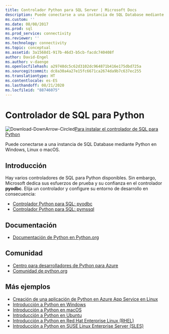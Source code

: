 ```yaml
---
title: Controlador Python para SQL Server | Microsoft Docs
description: Puede conectarse a una instancia de SQL Database mediante Python en Windows, Linux o macOS.
ms.custom: ''
ms.date: 08/08/2017
ms.prod: sql
ms.prod_service: connectivity
ms.reviewer: ''
ms.technology: connectivity
ms.topic: conceptual
ms.assetid: 3a1568d1-917b-46d3-b5cb-facdc740408f
author: David-Engel
ms.author: v-daenge
ms.openlocfilehash: a29748dc5c62d3102dc964871b416e175dbd725a
ms.sourcegitcommit: dc8a30a4a27e15fc6671ca2674da9b7c637ec255
ms.translationtype: HT
ms.contentlocale: es-ES
ms.lasthandoff: 08/21/2020
ms.locfileid: "88746075"
---
```

# <a name="python-sql-driver"></a>Controlador de SQL para Python

![Download-DownArrow-Circled](../../ssms/media/download-icon.png)[Para instalar el controlador de SQL para Python](../sql-connection-libraries.md#anchor-20-drivers-relational-access)

Puede conectarse a una instancia de SQL Database mediante Python en Windows, Linux o macOS.  
  
## <a name="getting-started"></a>Introducción  
Hay varios controladores de SQL para Python disponibles. Sin embargo, Microsoft dedica sus esfuerzos de prueba y su confianza en el controlador **pyodbc**. Elija un controlador y configure su entorno de desarrollo en consecuencia:
* [Controlador Python para SQL: pyodbc](pyodbc/python-sql-driver-pyodbc.md)
* [Controlador Python para SQL: pymssql](pymssql/python-sql-driver-pymssql.md)
  
## <a name="documentation"></a>Documentación  
* [Documentación de Python en Python.org](https://www.python.org/doc/)  
  
## <a name="community"></a>Comunidad  
* [Centro para desarrolladores de Python para Azure](https://azure.microsoft.com/develop/python/)  
* [Comunidad de python.org](https://www.python.org/community/)  
  
## <a name="more-samples"></a>Más ejemplos  
* [Creación de una aplicación de Python en Azure App Service en Linux](https://docs.microsoft.com/azure/app-service/containers/quickstart-python?tabs=bash)
* [Introducción a Python en Windows](https://www.microsoft.com/sql-server/developer-get-started/python/windows/)
* [Introducción a Python en macOS](https://www.microsoft.com/sql-server/developer-get-started/python/mac/)
* [Introducción a Python en Ubuntu](https://www.microsoft.com/sql-server/developer-get-started/python/ubuntu/)
* [Introducción a Python en Red Hat Enterprise Linux (RHEL)](https://www.microsoft.com/sql-server/developer-get-started/python/rhel/)
* [Introducción a Python en SUSE Linux Enterprise Server (SLES)](https://www.microsoft.com/sql-server/developer-get-started/python/sles/)
